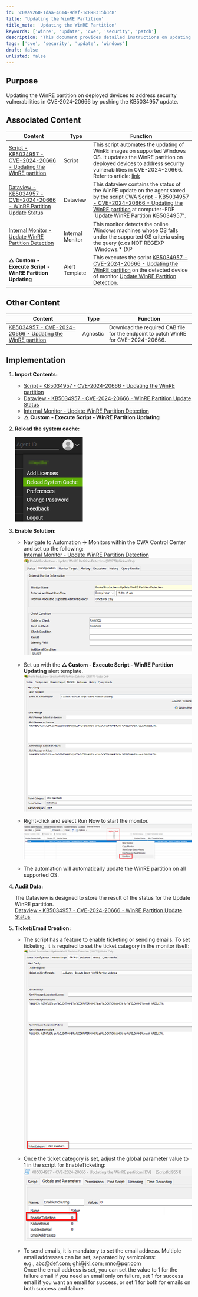 ```yaml
---
id: 'c0aa9260-1daa-4614-9daf-1c898315b3c8'
title: 'Updating the WinRE Partition'
title_meta: 'Updating the WinRE Partition'
keywords: ['winre', 'update', 'cve', 'security', 'patch']
description: 'This document provides detailed instructions on updating the WinRE partition on deployed devices to address security vulnerabilities identified in CVE-2024-20666 by pushing the KB5034957 update. It includes associated scripts, dataviews, and monitors necessary for implementation.'
tags: ['cve', 'security', 'update', 'windows']
draft: false
unlisted: false
---
```


## Purpose

Updating the WinRE partition on deployed devices to address security vulnerabilities in CVE-2024-20666 by pushing the KB5034957 update.

## Associated Content

| Content                                                                                                 | Type            | Function                                                                                                                                                                                                                       |
|---------------------------------------------------------------------------------------------------------|-----------------|-------------------------------------------------------------------------------------------------------------------------------------------------------------------------------------------------------------------------------|
| [Script - KB5034957 - CVE-2024-20666 - Updating the WinRE partition](<../cwa/scripts/KB5034957 - CVE-2024-20666 - Updating the WinRE partition.md>) | Script          | This script automates the updating of WinRE images on supported Windows OS. It updates the WinRE partition on deployed devices to address security vulnerabilities in CVE-2024-20666. Refer to article: [link](https://support.microsoft.com/en-us/topic/kb5034957-updating-the-winre-partition-on-deployed-devices-to-address-security-vulnerabilities-in-cve-2024-20666-0190331b-1ca3-42d8-8a55-7fc406910c10) |
| [Dataview - KB5034957 - CVE-2024-20666 - WinRE Partition Update Status](<../cwa/dataviews/KB5034957 - CVE-2024-20666 - WinRE Partition Update Status.md>) | Dataview        | This dataview contains the status of the WinRE update on the agent stored by the script [CWA Script - KB5034957 - CVE-2024-20666 - Updating the WinRE partition](<../cwa/scripts/KB5034957 - CVE-2024-20666 - Updating the WinRE partition.md>) at computer-EDF 'Update WinRE Partition KB5034957'. |
| [Internal Monitor - Update WinRE Partition Detection](<../cwa/monitors/Update WinRE Partition Detection.md>) | Internal Monitor | This monitor detects the online Windows machines whose OS falls under the supported OS criteria using the query (c.os NOT REGEXP 'Windows.* (XP|20(03|12)|8|7)' AND c.version REGEXP '22(621|631|000)|190(41|42|44|45)|20348'). It also ensures the script runs once on the agent. |
| **△ Custom - Execute Script - WinRE Partition Updating**                                                | Alert Template   | This executes the script [KB5034957 - CVE-2024-20666 - Updating the WinRE partition](<../cwa/scripts/KB5034957 - CVE-2024-20666 - Updating the WinRE partition.md>) on the detected device of monitor [Update WinRE Partition Detection](<../cwa/monitors/Update WinRE Partition Detection.md>). |

## Other Content

| Content                                                                                                 | Type       | Function                                                                                                                                                                                                                       |
|---------------------------------------------------------------------------------------------------------|------------|-------------------------------------------------------------------------------------------------------------------------------------------------------------------------------------------------------------------------------|
| [KB5034957 - CVE-2024-20666 - Updating the WinRE partition](<../cwa/scripts/KB5034957 - CVE-2024-20666 - Updating the WinRE partition.md>) | Agnostic   | Download the required CAB file for the endpoint to patch WinRE for CVE-2024-20666.                                                                                                                                         |

## Implementation

1. **Import Contents:**

   - [Script - KB5034957 - CVE-2024-20666 - Updating the WinRE partition](<../cwa/scripts/KB5034957 - CVE-2024-20666 - Updating the WinRE partition.md>)
   - [Dataview - KB5034957 - CVE-2024-20666 - WinRE Partition Update Status](<../cwa/dataviews/KB5034957 - CVE-2024-20666 - WinRE Partition Update Status.md>)
   - [Internal Monitor - Update WinRE Partition Detection](<../cwa/monitors/Update WinRE Partition Detection.md>)
   - **△ Custom - Execute Script - WinRE Partition Updating**

2. **Reload the system cache:**

   ![Reload System Cache](../../static/img/Updating-the-WinRE-Partition/image_1.png)

3. **Enable Solution:**

   - Navigate to Automation → Monitors within the CWA Control Center and set up the following:  
     [Internal Monitor - Update WinRE Partition Detection](<../cwa/monitors/Update WinRE Partition Detection.md>)  
     ![Setup Internal Monitor](../../static/img/Updating-the-WinRE-Partition/image_2.png)  

   - Set up with the **△ Custom - Execute Script - WinRE Partition Updating** alert template.  
     ![Setup Custom Alert Template](../../static/img/Updating-the-WinRE-Partition/image_3.png)  

   - Right-click and select Run Now to start the monitor.  
     ![Run Now](../../static/img/Updating-the-WinRE-Partition/image_4.png)  

   - The automation will automatically update the WinRE partition on all supported OS.

4. **Audit Data:**

   The Dataview is designed to store the result of the status for the Update WinRE partition.  
   [Dataview - KB5034957 - CVE-2024-20666 - WinRE Partition Update Status](<../cwa/dataviews/KB5034957 - CVE-2024-20666 - WinRE Partition Update Status.md>)

5. **Ticket/Email Creation:**

   - The script has a feature to enable ticketing or sending emails. To set ticketing, it is required to set the ticket category in the monitor itself:  
     ![Set Ticket Category](../../static/img/Updating-the-WinRE-Partition/image_5.png)  

   - Once the ticket category is set, adjust the global parameter value to 1 in the script for EnableTicketing:  
     ![Set Enable Ticketing](../../static/img/Updating-the-WinRE-Partition/image_6.png)  

   - To send emails, it is mandatory to set the email address. Multiple email addresses can be set, separated by semicolons:  
     e.g., [abc@def.com](mailto:abc@def.com); [ghi@jkl.com](mailto:ghi@jkl.com); [mno@pqr.com](mailto:mno@pqr.com)  
     Once the email address is set, you can set the value to 1 for the failure email if you need an email only on failure, set 1 for success email if you want an email for success, or set 1 for both for emails on both success and failure.




